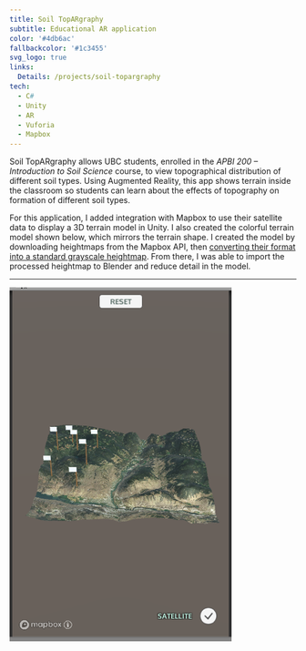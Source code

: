 ```yaml
---
title: Soil TopARgraphy
subtitle: Educational AR application
color: '#4db6ac'
fallbackcolor: '#1c3455'
svg_logo: true
links:
  Details: /projects/soil-topargraphy
tech:
  - C#
  - Unity
  - AR
  - Vuforia
  - Mapbox
---
```

Soil TopARgraphy allows UBC students, enrolled in the _APBI 200 – Introduction to Soil Science_ course,
to view topographical distribution of different soil types.
Using Augmented Reality, this app shows terrain inside the classroom so students
can learn about the effects of topography on formation of different soil types.

For this application, I added integration with Mapbox to use their satellite data to display a 3D
terrain model in Unity.
I also created the colorful terrain model shown below, which mirrors the terrain shape.
I created the model by downloading heightmaps from the Mapbox API,
then [converting their format into a standard grayscale heightmap](https://github.com/NotWoods/mapbox-elevation).
From there, I was able to import the processed heightmap to Blender and reduce detail in the model.

___

![Screenshot](/images/soil-topargraphy/satellite.png)
